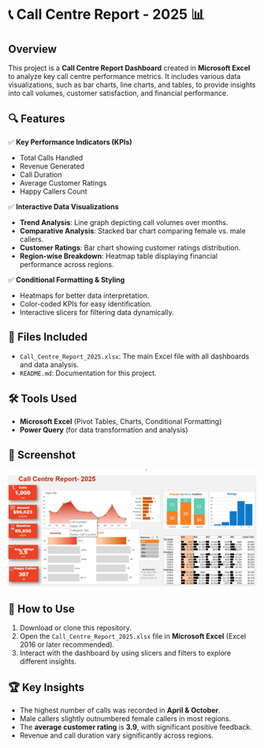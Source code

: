 # 📞 Call Centre Report - 2025 📊

## Overview  
This project is a **Call Centre Report Dashboard** created in **Microsoft Excel** to analyze key call centre performance metrics. It includes various data visualizations, such as bar charts, line charts, and tables, to provide insights into call volumes, customer satisfaction, and financial performance.

## 🔍 Features  
✅ **Key Performance Indicators (KPIs)**  
   - Total Calls Handled  
   - Revenue Generated  
   - Call Duration  
   - Average Customer Ratings  
   - Happy Callers Count  

✅ **Interactive Data Visualizations**  
   - **Trend Analysis**: Line graph depicting call volumes over months.  
   - **Comparative Analysis**: Stacked bar chart comparing female vs. male callers.  
   - **Customer Ratings**: Bar chart showing customer ratings distribution.  
   - **Region-wise Breakdown**: Heatmap table displaying financial performance across regions.  

✅ **Conditional Formatting & Styling**  
   - Heatmaps for better data interpretation.  
   - Color-coded KPIs for easy identification.  
   - Interactive slicers for filtering data dynamically.  

## 📁 Files Included  
- `Call_Centre_Report_2025.xlsx`: The main Excel file with all dashboards and data analysis.  
- `README.md`: Documentation for this project.  

## 🛠 Tools Used  
- **Microsoft Excel** (Pivot Tables, Charts, Conditional Formatting)  
- **Power Query** (for data transformation and analysis)  

## 📸 Screenshot  
![Dashboard Preview](https://github.com/rupadhande/Call-Center-Report-dashboard-using-excel/blob/main/Screenshot%202025-02-19%20192703.jpeg)  

## 🚀 How to Use  
1. Download or clone this repository.  
2. Open the `Call_Centre_Report_2025.xlsx` file in **Microsoft Excel** (Excel 2016 or later recommended).  
3. Interact with the dashboard by using slicers and filters to explore different insights.  

## 🏆 Key Insights  
- The highest number of calls was recorded in **April & October**.  
- Male callers slightly outnumbered female callers in most regions.  
- The **average customer rating** is **3.9**, with significant positive feedback.  
- Revenue and call duration vary significantly across regions.  
